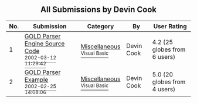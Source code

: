 ﻿<div align="center">

## All Submissions by Devin Cook

</div>

No.  | Submission | Category | By   | User Rating
---- | ---------- | -------- | ---- | -----------
1 | [GOLD Parser Engine Source Code<br /><sup>2002-03-12 11:29:42</sup>](https://github.com/Planet-Source-Code/devin-cook-gold-parser-engine-source-code__1-32593) | [Miscellaneous<br /><sup>Visual Basic</sup>](../ByCategory/miscellaneous__1-1.md) | Devin Cook | 4.2 (25 globes from 6 users)
2 | [GOLD Parser Example<br /><sup>2002-02-25 14:08:06</sup>](https://github.com/Planet-Source-Code/devin-cook-gold-parser-example__1-32250) | [Miscellaneous<br /><sup>Visual Basic</sup>](../ByCategory/miscellaneous__1-1.md) | Devin Cook | 5.0 (20 globes from 4 users)
